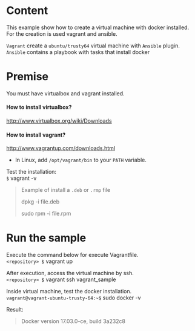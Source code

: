 # Content

This example show how to create a virtual machine with docker installed.
<br/>
For the creation is used vagrant and ansible.

`Vagrant` create a `ubuntu/trusty64` virtual machine with `Ansible` plugin.
<br/>
`Ansible` contains a playbook with tasks that install docker

# Premise

You must have virtualbox and vagrant installed.

#### How to install virtualbox? <br/>
http://www.virtualbox.org/wiki/Downloads

#### How to install vagrant?<br/>
http://www.vagrantup.com/downloads.html

- In Linux, add `/opt/vagrant/bin` to your `PATH` variable.

Test the installation:
<br/>
`$` vagrant -v

> Example of install a `.deb` or `.rmp` file
>
> dpkg -i file.deb
>
> sudo rpm -i file.rpm


# Run the sample

Execute the command below for execute Vagrantfile. <br/>
`<repository> $` vagrant up

After execution, access the virtual machine by ssh. <br/>
`<repository> $` vagrant ssh vagrant_sample

Inside virtual machine, test the docker installation. <br/>
`vagrant@vagrant-ubuntu-trusty-64:~$` sudo docker -v

Result:
> Docker version 17.03.0-ce, build 3a232c8
